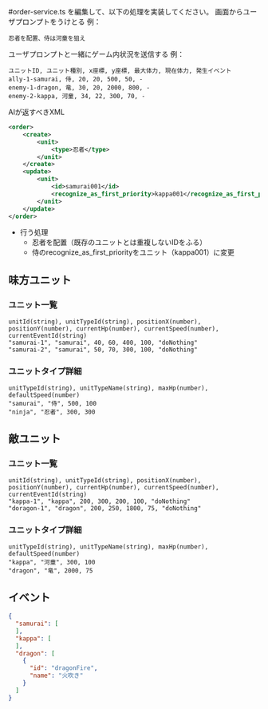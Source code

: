 #order-service.ts を編集して、以下の処理を実装してください。
画面からユーザプロンプトをうけとる
例：
```
忍者を配置、侍は河童を狙え
```

ユーザプロンプトと一緒にゲーム内状況を送信する
例：
```
ユニットID, ユニット種別, x座標, y座標, 最大体力, 現在体力, 発生イベント
ally-1-samurai, 侍, 20, 20, 500, 50, -
enemy-1-dragon, 竜, 30, 20, 2000, 800, -
enemy-2-kappa, 河童, 34, 22, 300, 70, -
```
AIが返すべきXML
```xml
<order>
    <create>
        <unit>
            <type>忍者</type>
        </unit>
    </create>
    <update>
        <unit>
            <id>samurai001</id>
            <recognize_as_first_priority>kappa001</recognize_as_first_priority>
        </unit>
    </update>
</order>
```
- 行う処理
  - 忍者を配置（既存のユニットとは重複しないIDをふる）
  - 侍のrecognize_as_first_priorityをユニット（kappa001）に変更






## 味方ユニット
### ユニット一覧
```csv
unitId(string), unitTypeId(string), positionX(number), positionY(number), currentHp(number), currentSpeed(number), currentEventId(string)
"samurai-1", "samurai", 40, 60, 400, 100, "doNothing"
"samurai-2", "samurai", 50, 70, 300, 100, "doNothing"
```
### ユニットタイプ詳細
```csv
unitTypeId(string), unitTypeName(string), maxHp(number), defaultSpeed(number)
"samurai", "侍", 500, 100
"ninja", "忍者", 300, 300
```
## 敵ユニット
### ユニット一覧
```csv
unitId(string), unitTypeId(string), positionX(number), positionY(number), currentHp(number), currentSpeed(number), currentEventId(string)
"kappa-1", "kappa", 200, 300, 200, 100, "doNothing"
"doragon-1", "dragon", 200, 250, 1800, 75, "doNothing"
```
### ユニットタイプ詳細
```csv
unitTypeId(string), unitTypeName(string), maxHp(number), defaultSpeed(number)
"kappa", "河童", 300, 100
"dragon", "竜", 2000, 75
```
## イベント
```json
{
  "samurai": [
  ],
  "kappa": [
  ],
  "dragon": [
    {
      "id": "dragonFire",
      "name": "火吹き"
    }
  ]
}
```
 